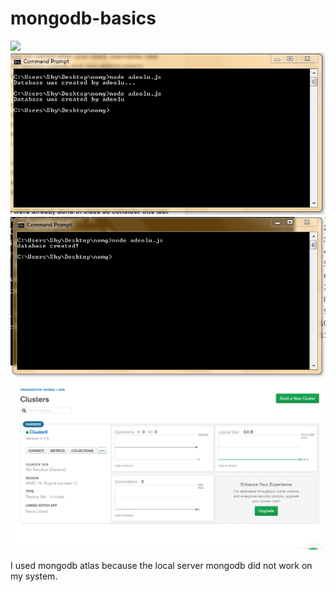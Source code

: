 # mongodb-basics

<img src="README.md/images/collection.png">

<img src="images/database.png">

<img src="images/database_created_by.png">

<img src="images/mongodbatlass.png">



I used mongodb atlas because the local server mongodb did not work on my system.


